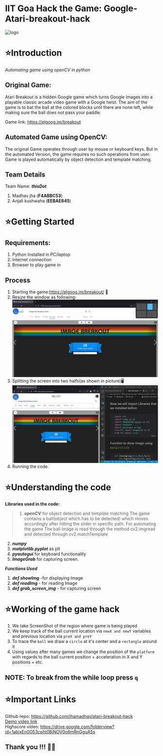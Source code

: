 # **IIT Goa Hack the Game: Google-Atari-breakout-hack**

![logo](https://user-images.githubusercontent.com/86847380/148658524-f320d55d-24e0-452f-9bb2-3e3a3eedc5d9.png)

# ⭐Introduction 
*Automating game using openCV in python*

## **Original Game:**
 Atari Breakout is a hidden Google game which turns Google Images into a playable classic arcade video game with a Google twist. The aim of the game is to bat the ball at the colored blocks until there are none left, while making sure the ball does not pass your paddle.

Game link: https://elgoog.im/breakout

## **Automated Game using OpenCV:**
 The original Game operates through user by mouse or keyboard keys. But in the automated Version, the game requires no such operations from user. Game is played automatically by object detection and template matching.

## Team Details
Team Name: ***thisDot***
1. Madhav jha  (**F4ABBC53**)
2. Anjali kushwaha  (**EEBAE845**)

# ⭐Getting Started

## Requirements:
1. Python Installed in PC/laptop
2. Internet connection
3. Browser to play game in

## Process

1. Starting the game:https://elgoog.im/breakout/ 🔌
2. Resize the window as following:
![resize-window](./assets/resize-window.jpg)
3. Splitting the screen into two halfs(as shown in picture)🖥️
![split-window](./assets/split-window.jpg)
4. Running the code.

# ⭐Understanding the code
**Libraries used in the code:**
>1. ***openCV*** for object detection and template matching
The game contains a ball(object which has to be detected) which moves accordingly after hitting the slider in specific path. For automating the game
> The ball image is read through the method cv2.imgread and detected through cv2.matchTemplate

2. ***numpy*** 
3. ***matplotlib.pyplot*** as plt
4. ***pyautogui*** for keyboard functionality
5. ***ImageGrab*** for capturing screen.

***_Functions Used_***
1. ***def showImg*** -for displaying Image
2. ***def readImg*** - for reading Image
3. ***def grab_screen_img*** - for capturing screen


# ⭐Working of the game hack
1. We take ScreenShot of the region where game is being played
2. We keep track of the ball current location via `newX and newY` variables and previous location via `preX and preY`
3. To trace the `ball` we draw a `circle` at it's center and a `rectangle` around it
4. Using values after many games we change the position of the `platform` with regards to the ball current position + acceleration in X and Y positions + etc.

## **NOTE:** To break from the while loop press `q`

# ⭐Important Links
Github repo: https://github.com/jhamadhav/atari-breakout-hack <br>
[Demo video link](./assets/thisDot-atari-break-out-hack-demo.mp4) <br>
Highscore video: https://drive.google.com/folderview?id=1abjxEn0O53cpht0BiNOV0o6mRnGguA5s <br>

## Thank you !!! 🎉🥳
